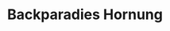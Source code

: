 ---
title: "Backparadies Hornung"
url: /hamburg/backparadies-hornung-manshardtstrasse/
shop: Bäckerei
---